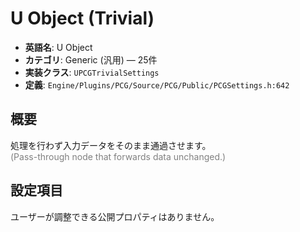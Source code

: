 # U Object (Trivial)

- **英語名**: U Object
- **カテゴリ**: Generic (汎用) — 25件
- **実装クラス**: `UPCGTrivialSettings`
- **定義**: `Engine/Plugins/PCG/Source/PCG/Public/PCGSettings.h:642`

## 概要

処理を行わず入力データをそのまま通過させます。<br><span style='color:gray'>(Pass-through node that forwards data unchanged.)</span>

## 設定項目


ユーザーが調整できる公開プロパティはありません。
